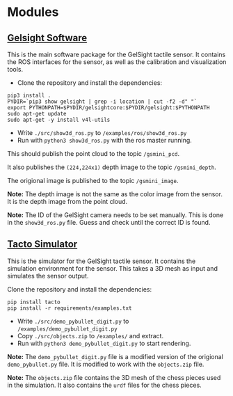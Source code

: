 # Modules
## [Gelsight Software](https://github.com/gelsightinc/gsrobotics)
This is the main software package for the GelSight tactile sensor. It contains the ROS interfaces for the sensor, as well as the calibration and visualization tools. 

- Clone the repository and install the dependencies:
```
pip3 install .
PYDIR=`pip3 show gelsight | grep -i location | cut -f2 -d" "`
export PYTHONPATH=$PYDIR/gelsightcore:$PYDIR/gelsight:$PYTHONPATH
sudo apt-get update
sudo apt-get -y install v4l-utils
```
- Write ```./src/show3d_ros.py``` to ```/examples/ros/show3d_ros.py```
- Run with ```python3 show3d_ros.py``` with the ros master running.

This should publish the point cloud to the topic ```/gsmini_pcd```. 

It also publishes the ```(224,224x1)``` depth image to the topic ```/gsmini_depth```. 

The origional image is published to the topic ```/gsmini_image```. 

**Note:** The depth image is not the same as the color image from the sensor. It is the depth image from the point cloud.

**Note:** The ID of the GelSight camera needs to be set manually. This is done in the ```show3d_ros.py``` file. Guess and check until the correct ID is found.


## [Tacto Simulator](https://github.com/facebookresearch/tacto)
This is the simulator for the GelSight tactile sensor. It contains the simulation environment for the sensor. This takes a 3D mesh as input and simulates the sensor output. 

 Clone the repository and install the dependencies:
```
pip install tacto
pip install -r requirements/examples.txt
```

- Write ```./src/demo_pybullet_digit.py``` to ```/examples/demo_pybullet_digit.py```
- Copy ```./src/objects.zip``` to ```/examples/``` and extract. 
- Run with ```python3 demo_pybullet_digit.py``` to start rendering.

**Note:** The ```demo_pybullet_digit.py``` file is a modified version of the origional ```demo_pybullet.py``` file. It is modified to work with the ```objects.zip``` file.

**Note:** The ```objects.zip``` file contains the 3D mesh of the chess pieces used in the simulation. It also contains the ```urdf``` files for the chess pieces.

